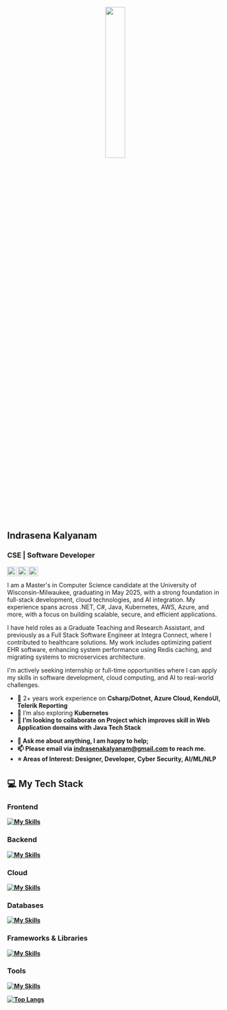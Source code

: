 <p align="center">
  <img src="https://media.giphy.com/media/MeJgB3yMMwIaHmKD4z/giphy.gif" width="30%">
  <br><br>
  
## Indrasena Kalyanam
### CSE | Software Developer

<a href="https://www.linkedin.com/in/indrasena-kalyanam/">
  <img align="left" alt="Indrasena's LinkdeIn" width="22px" src="https://cdn.jsdelivr.net/npm/simple-icons@v3/icons/linkedin.svg" />
</a>
<a href="https://www.instagram.com/indu_8/?hl=en">
  <img align="left" alt="Indrasena's Instagram" width="22px" src="https://cdn.jsdelivr.net/npm/simple-icons@v3/icons/instagram.svg" />
</a>
<a href="https://www.facebook.com/profile.php?id=100009634818121">
  <img align="left" alt="Indrasena's Instagram" width="22px" src="https://cdn.jsdelivr.net/npm/simple-icons@v3/icons/facebook.svg" />
</a>
<br />
<br />
I am a Master's in Computer Science candidate at the University of Wisconsin-Milwaukee, graduating in May 2025, with a strong foundation in full-stack development, cloud technologies, and AI integration. My experience spans across .NET, C#, Java, Kubernetes, AWS, Azure, and more, with a focus on building scalable, secure, and efficient applications.

I have held roles as a Graduate Teaching and Research Assistant, and previously as a Full Stack Software Engineer at Integra Connect, where I contributed to healthcare solutions. My work includes optimizing patient EHR software, enhancing system performance using Redis caching, and migrating systems to microservices architecture.

I'm actively seeking internship or full-time opportunities where I can apply my skills in software development, cloud computing, and AI to real-world challenges.

- 🔭 2+ years work experience on <b>Csharp/Dotnet, Azure Cloud, KendoUI, Telerik Reporting</b>
- 🌱 I’m also exploring <b>Kubernetes<b>
- 👯 I’m looking to collaborate on Project which improves skill in <b>Web Application</b> domains with Java Tech Stack
<!--- 🤔 I’m looking for help with -->
- 💬 Ask me about anything, I am happy to help;
- 📫 Please email via indrasenakalyanam@gmail.com to reach me.
- ⭐ Areas of Interest: Designer, Developer, Cyber Security, AI/ML/NLP

## 💻 My Tech Stack

### Frontend
[![My Skills](https://skillicons.dev/icons?i=js,html,css,bootstrap,jquery,react,angular)](https://skillicons.dev)

### Backend
[![My Skills](https://skillicons.dev/icons?i=java,cs,dotnet,py,django,flask,nodejs,c,cpp,php)](https://skillicons.dev)

### Cloud
[![My Skills](https://skillicons.dev/icons?i=aws,azure,kubernetes)](https://skillicons.dev)

### Databases
[![My Skills](https://skillicons.dev/icons?i=sqlite,mysql,mongodb,dynamodb)](https://skillicons.dev)

### Frameworks & Libraries
[![My Skills](https://skillicons.dev/icons?i=sklearn,opencv,redis,npm,nginx)](https://skillicons.dev)

### Tools
[![My Skills](https://skillicons.dev/icons?i=windows,linux,vscode,visualstudio,androidstudio,anaconda,ubuntu,bash,sublime,replit,pycharm,powershell,postman,git,github,eclipse&perline=8)](https://skillicons.dev)

[![Top Langs](https://github-readme-stats.vercel.app/api/top-langs/?username=Indrasena8&theme=dark&layout=compact)](https://github.com/Indrasena8/github-readme-stats)
<br/>
